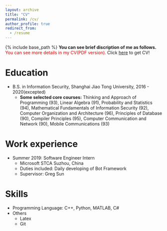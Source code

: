 ```yaml
---
layout: archive
title: "CV"
permalink: /cv/
author_profile: true
redirect_from:
  - /resume
---
```


{% include base_path %}
**You can see brief discription of me as follows.**
<font color="#dd0000">You can see more details in my CV(PDF version).</font>
  Click [here](http://haocheng-han.github.io/files/Haocheng_Han_Resume.pdf) to get CV!


Education
======
* B.S. in Information Security, Shanghai Jiao Tong University, 2016 - 2020(excepted)
  * **Some selected core courses:** Thinking and Approach of Programming (93), Linear Algebra (91), Probability and Statistics (94), Mathematical Fundamentals of Information Security (92), Computer Organization and Architecture (96), Principles of Database (90), Compiler Principles (95), Computer Communication and Network (90), Mobile Communications (93)


Work experience
======
* Summer 2019: Software Engineer Intern
  * Microsoft STCA Suzhou, China
  * Duties included: Daily developing of Bot Framework
  * Supervisor: Greg Sun

Skills
======
* Programming Language: C++, Python, MATLAB, C#
* Others
  * Latex
  * Git
  

